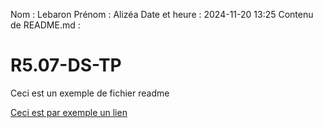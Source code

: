 Nom : Lebaron
Prénom : Alizéa
Date et heure : 2024-11-20 13:25
Contenu de README.md :
# R5.07-DS-TP

Ceci est un exemple de fichier readme

[Ceci est par exemple un lien](https://www.youtube.com/watch?v=dQw4w9WgXcQ)
